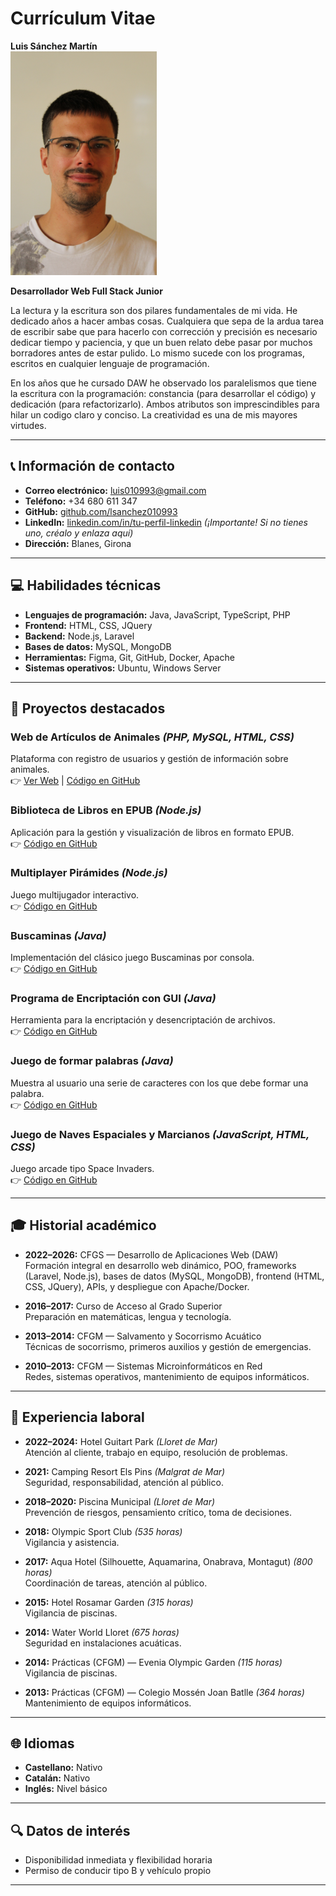 # Currículum Vitae  

**Luis Sánchez Martín**  
![Luis Sánchez Martín](./LuisSanchez1.png)

**Desarrollador Web Full Stack Junior**

La lectura y la escritura son dos pilares fundamentales de mi vida. He dedicado años a hacer ambas cosas. Cualquiera que sepa de la ardua tarea de escribir sabe que para hacerlo con corrección y precisión es necesario dedicar tiempo y paciencia, y que un buen relato debe pasar por muchos borradores antes de estar pulido. Lo mismo sucede con los programas, escritos en cualquier lenguaje de programación.

En los años que he cursado DAW he observado los paralelismos que tiene la escritura con la programación: constancia (para desarrollar el código) y dedicación (para refactorizarlo). Ambos atributos son imprescindibles para hilar un codigo claro y conciso. La creatividad es una de mis mayores virtudes.

---

## 📞 Información de contacto

- **Correo electrónico:** luis010993@gmail.com  
- **Teléfono:** +34 680 611 347  
- **GitHub:** [github.com/lsanchez010993](https://github.com/lsanchez010993)  
- **LinkedIn:** [linkedin.com/in/tu-perfil-linkedin](https://linkedin.com/in/tu-perfil-linkedin) *(¡Importante! Si no tienes uno, créalo y enlaza aquí)*  
- **Dirección:** Blanes, Girona

---

## 💻 Habilidades técnicas

- **Lenguajes de programación:** Java, JavaScript, TypeScript, PHP  
- **Frontend:** HTML, CSS, JQuery  
- **Backend:** Node.js, Laravel  
- **Bases de datos:** MySQL, MongoDB  
- **Herramientas:** Figma, Git, GitHub, Docker, Apache  
- **Sistemas operativos:** Ubuntu, Windows Server

---

## 🚀 Proyectos destacados

### **Web de Artículos de Animales** *(PHP, MySQL, HTML, CSS)*  
Plataforma con registro de usuarios y gestión de información sobre animales.  
👉 [Ver Web](https://www.luissanchez.cat/) | [Código en GitHub](#)

### **Biblioteca de Libros en EPUB** *(Node.js)*  
Aplicación para la gestión y visualización de libros en formato EPUB.  
👉 [Código en GitHub](https://github.com/lsanchez010993/biblioteca.git)

### **Multiplayer Pirámides** *(Node.js)*  
Juego multijugador interactivo.  
👉 [Código en GitHub](https://github.com/lsanchez010993/Piramides.git)

### **Buscaminas** *(Java)*  
Implementación del clásico juego Buscaminas por consola.  
👉 [Código en GitHub](https://github.com/lsanchez010993/minas2024/)

### **Programa de Encriptación con GUI** *(Java)*  
Herramienta para la encriptación y desencriptación de archivos.  
👉 [Código en GitHub](https://github.com/lsanchez010993/EncriptarArchivos)

### **Juego de formar palabras** *(Java)*  
Muestra al usuario una serie de caracteres con los que debe formar una palabra.  
👉 [Código en GitHub](https://github.com/lsanchez010993/ProgramaAprendizaje)

### **Juego de Naves Espaciales y Marcianos** *(JavaScript, HTML, CSS)*  
Juego arcade tipo Space Invaders.  
👉 [Código en GitHub](https://github.com/lsanchez010993/navesEspacio.git)

---

## 🎓 Historial académico

- **2022–2026:** CFGS — Desarrollo de Aplicaciones Web (DAW)  
  Formación integral en desarrollo web dinámico, POO, frameworks (Laravel, Node.js), bases de datos (MySQL, MongoDB), frontend (HTML, CSS, JQuery), APIs, y despliegue con Apache/Docker.

- **2016–2017:** Curso de Acceso al Grado Superior  
  Preparación en matemáticas, lengua y tecnología.

- **2013–2014:** CFGM — Salvamento y Socorrismo Acuático  
  Técnicas de socorrismo, primeros auxilios y gestión de emergencias.

- **2010–2013:** CFGM — Sistemas Microinformáticos en Red  
  Redes, sistemas operativos, mantenimiento de equipos informáticos.

---

## 💼 Experiencia laboral

- **2022–2024:** Hotel Guitart Park *(Lloret de Mar)*  
  Atención al cliente, trabajo en equipo, resolución de problemas.

- **2021:** Camping Resort Els Pins *(Malgrat de Mar)*  
  Seguridad, responsabilidad, atención al público.

- **2018–2020:** Piscina Municipal *(Lloret de Mar)*  
  Prevención de riesgos, pensamiento crítico, toma de decisiones.

- **2018:** Olympic Sport Club *(535 horas)*  
  Vigilancia y asistencia.

- **2017:** Aqua Hotel (Silhouette, Aquamarina, Onabrava, Montagut) *(800 horas)*  
  Coordinación de tareas, atención al público.

- **2015:** Hotel Rosamar Garden *(315 horas)*  
  Vigilancia de piscinas.

- **2014:** Water World Lloret *(675 horas)*  
  Seguridad en instalaciones acuáticas.

- **2014:** Prácticas (CFGM) — Evenia Olympic Garden *(115 horas)*  
  Vigilancia de piscinas.

- **2013:** Prácticas (CFGM) — Colegio Mossén Joan Batlle *(364 horas)*  
  Mantenimiento de equipos informáticos.

---

## 🌐 Idiomas

- **Castellano:** Nativo  
- **Catalán:** Nativo  
- **Inglés:** Nivel básico

---

## 🔍 Datos de interés

- Disponibilidad inmediata y flexibilidad horaria  
- Permiso de conducir tipo B y vehículo propio




---
